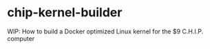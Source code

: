 
# chip-kernel-builder

WIP: How to build a Docker optimized Linux kernel for the $9 C.H.I.P. computer
